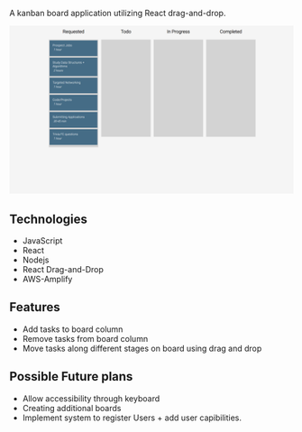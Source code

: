 A kanban board application utilizing React drag-and-drop. 

![](kanban.png)

## Technologies
* JavaScript
* React
* Nodejs
* React Drag-and-Drop 
* AWS-Amplify


## Features
* Add tasks to board column
* Remove tasks from board column
* Move tasks along different stages on board using drag and drop

## Possible Future plans
* Allow accessibility through keyboard
* Creating additional boards  
* Implement system to register Users + add user capibilities.
